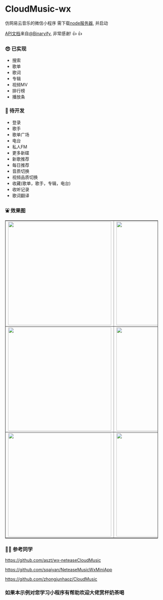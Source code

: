 # CloudMusic-wx

仿网易云音乐的微信小程序 需下载[node服务器](https://github.com/Binaryify/NeteaseCloudMusicApi), 并启动

[API文档](https://binaryify.github.io/NeteaseCloudMusicApi/#/)来自[@Binaryify](https://github.com/Binaryify), 非常感谢! 👍 👍

### 😎 已实现

* 搜索
* 歌单
* 歌词
* 专辑
* 视频MV
* 排行榜
* 播放条

### 👏 待开发

* 登录
* 歌手
* 歌单广场
* 电台
* 私人FM
* 更多新碟
* 新歌推荐
* 每日推荐
* 音质切换
* 视频品质切换
* 收藏(歌单，歌手，专辑，电台)
* 收听记录
* 歌词翻译

### ⛲ 效果图

<table border="1">
  <tr>
    <td><image width="340" src="https://github.com/jww997/CloudMusic-wx/blob/master/other/1.png"/></td>
    <td><image width="340" src="https://github.com/jww997/CloudMusic-wx/blob/master/other/2.png"/></td>
  </tr>
  <tr>
    <td><image width="340" src="https://github.com/jww997/CloudMusic-wx/blob/master/other/3.png"/></td>
    <td><image width="340" src="https://github.com/jww997/CloudMusic-wx/blob/master/other/4.png"/></td>
  </tr>
  <tr>
    <td><image width="340" src="https://github.com/jww997/CloudMusic-wx/blob/master/other/5.png"/></td>
    <td><image width="340" src="https://github.com/jww997/CloudMusic-wx/blob/master/other/6.png"/></td>
  </tr>
</table>

### 👯‍♂️ 参考同学

https://github.com/aszt/wx-neteaseCloudMusic

https://github.com/sqaiyan/NeteaseMusicWxMiniApp

https://github.com/zhongjunhaoz/CloudMusic

### 如果本示例对您学习小程序有帮助欢迎大佬赏杯奶茶喝
